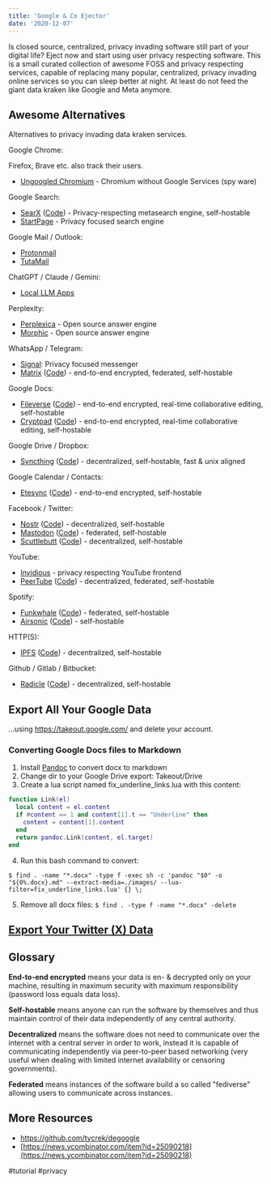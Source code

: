 ```yaml
---
title: 'Google & Co Ejector'
date: '2020-12-07'
---
```

Is closed source, centralized, privacy invading software still part of your digital life? Eject now and start using user privacy respecting software. This is a small curated collection of awesome FOSS and privacy respecting services, capable of replacing many popular, centralized, privacy invading online services so you can sleep better at night. At least do not feed the giant data kraken like Google and Meta anymore.

## Awesome Alternatives

Alternatives to privacy invading data kraken services.

Google Chrome:

Firefox, Brave etc. also track their users.

- [Ungoogled Chromium](https://github.com/ungoogled-software/ungoogled-chromium) - Chromium without Google Services (spy ware)

Google Search:

- [SearX](https://searx.si/) ([Code](https://github.com/searx/searx)) - Privacy-respecting metasearch engine, self-hostable
- [StartPage](https://www.startpage.com/) - Privacy focused search engine

Google Mail / Outlook:

- [Protonmail](https://proton.me/mail)
- [TutaMail](https://tuta.com/)

ChatGPT / Claude / Gemini:

- [Local LLM Apps](https://seanpedersen.github.io/posts/local-ai-chat-apps)

Perplexity:

- [Perplexica](https://github.com/ItzCrazyKns/Perplexica) - Open source answer engine
- [Morphic](https://github.com/miurla/morphic) - Open source answer engine

WhatsApp / Telegram:

- [Signal](https://signal.org/): Privacy focused messenger
- [Matrix](https://matrix.org/) ([Code](https://github.com/matrix-org/synapse)) - end-to-end encrypted, federated, self-hostable

Google Docs:

- [Fileverse](https://docs.fileverse.io/) ([Code](https://github.com/fileverse/fileverse-ddoc)) - end-to-end encrypted, real-time collaborative editing, self-hostable
- [Cryptpad](https://cryptpad.fr/) ([Code](https://github.com/xwiki-labs/cryptpad)) - end-to-end encrypted, real-time collaborative editing, self-hostable

Google Drive / Dropbox:

- [Syncthing](https://syncthing.net/) ([Code](https://github.com/syncthing/syncthing)) - decentralized, self-hostable, fast & unix aligned

Google Calendar / Contacts:

- [Etesync](https://www.etesync.com/) ([Code](https://github.com/etesync/server)) - end-to-end encrypted, self-hostable

Facebook / Twitter:

- [Nostr](https://nostr.com/) ([Code](https://github.com/nostr-protocol/nostr)) - decentralized, self-hostable
- [Mastodon](https://joinmastodon.org/) ([Code](https://github.com/tootsuite/mastodon)) - federated, self-hostable
- [Scuttlebutt](https://scuttlebutt.nz/) ([Code](https://github.com/ssbc/ssb-server)) - decentralized, self-hostable

YouTube:

- [Invidious](https://invidious.io/) - privacy respecting YouTube frontend
- [PeerTube](https://joinpeertube.org/) ([Code](https://github.com/Chocobozzz/PeerTube)) - decentralized, federated, self-hostable

Spotify:

- [Funkwhale](https://funkwhale.audio/) ([Code](https://dev.funkwhale.audio/funkwhale/funkwhale)) - federated, self-hostable
- [Airsonic](https://airsonic.github.io/) ([Code](https://github.com/airsonic/airsonic)) - self-hostable

HTTP(S):

- [IPFS](https://ipfs.io/) ([Code](https://github.com/ipfs/go-ipfs)) - decentralized, self-hostable

Github / Gitlab / Bitbucket:

- [Radicle](https://radicle.xyz/) ([Code](https://github.com/radicle-dev/radicle-upstream)) - decentralized, self-hostable

## Export All Your Google Data

...using <https://takeout.google.com/> and delete your account.

### Converting Google Docs files to Markdown

1. Install [Pandoc](https://pandoc.org/installing.html) to convert docx to markdown
2. Change dir to your Google Drive export: Takeout/Drive
3. Create a lua script named fix_underline_links.lua with this content:

```lua
function Link(el)
  local content = el.content
  if #content == 1 and content[1].t == "Underline" then
    content = content[1].content
  end
  return pandoc.Link(content, el.target)
end
```

4. Run this bash command to convert:

`$ find . -name "*.docx" -type f -exec sh -c 'pandoc "$0" -o "${0%.docx}.md" --extract-media=./images/ --lua-filter=fix_underline_links.lua' {} \;`

5. Remove all docx files: `$ find . -type f -name "*.docx" -delete`

## [Export Your Twitter (X) Data](https://seanpedersen.github.io/posts/analyze-twitter-likes)

## Glossary

**End-to-end encrypted** means your data is en- & decrypted only on your machine, resulting in maximum security with maximum responsibility (password loss equals data loss).

**Self-hostable** means anyone can run the software by themselves and thus maintain control of their data independently of any central authority.

**Decentralized** means the software does not need to communicate over the internet with a central server in order to work, instead it is capable of communicating independently via peer-to-peer based networking (very useful when dealing with limited internet availability or censoring governments).

**Federated** means instances of the software build a so called "fediverse" allowing users to communicate across instances.

## More Resources

- <https://github.com/tycrek/degoogle>
- [https://news.ycombinator.com/item?id=25090218](https://news.ycombinator.com/item?id=25090218)

#tutorial #privacy
